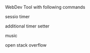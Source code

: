 WebDev Tool with following commands

sessio timer

additional timer setter

music

open stack overflow
